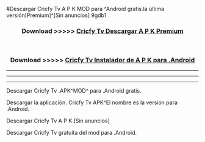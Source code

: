 #Descargar Cricfy Tv  A P K MOD para ^Android gratis.la última versión[Premium]^[Sin anuncios] 9gdb1



<div align="center">
<h3>Download >>>>> <a href="https://es-web.web.app/?es= ${title}">Cricfy Tv  Descargar A P K Premium</a></h3><br>

<h3>Download >>>>> <a href="https://es-web.web.app/?es= ${title}">Cricfy Tv  Instalador de A P K para .Android</a></h3>
</div>


----------------------------------------------------------

----------------------------------------------------------

----------------------------------------------------------

Descargar Cricfy Tv  .APK^MOD^ para .Android gratis.

Descargar la aplicación. Cricfy Tv  APK^El nombre es la versión para .Android.

Descargar Cricfy Tv  A P K [Sin anuncios]

Descargar Cricfy Tv  gratuita del mod para .Android.